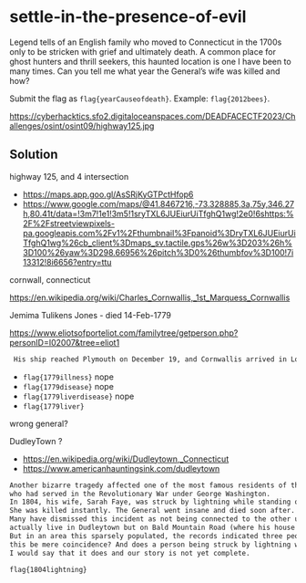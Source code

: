 # settle-in-the-presence-of-evil

Legend tells of an English family who moved to Connecticut in the 1700s only to be stricken with grief and ultimately death. 
A common place for ghost hunters and thrill seekers, this haunted location is one I have been to many times. 
Can you tell me what year the General’s wife was killed and how?

Submit the flag as `flag{yearCauseofdeath}`. Example: `flag{2012bees}`.

https://cyberhacktics.sfo2.digitaloceanspaces.com/DEADFACECTF2023/Challenges/osint/osint09/highway125.jpg

## Solution

highway 125, and 4 intersection

- https://maps.app.goo.gl/AsSRjKyGTPctHfop6
- https://www.google.com/maps/@41.8467216,-73.328885,3a,75y,346.27h,80.41t/data=!3m7!1e1!3m5!1sryTXL6JUEiurUiTfghQ1wg!2e0!6shttps:%2F%2Fstreetviewpixels-pa.googleapis.com%2Fv1%2Fthumbnail%3Fpanoid%3DryTXL6JUEiurUiTfghQ1wg%26cb_client%3Dmaps_sv.tactile.gps%26w%3D203%26h%3D100%26yaw%3D298.66956%26pitch%3D0%26thumbfov%3D100!7i13312!8i6656?entry=ttu

cornwall, connecticut

https://en.wikipedia.org/wiki/Charles_Cornwallis,_1st_Marquess_Cornwallis

Jemima Tulikens Jones - died 14-Feb-1779

https://www.eliotsofporteliot.com/familytree/getperson.php?personID=I02007&tree=eliot1

```txt
 His ship reached Plymouth on December 19, and Cornwallis arrived in London on December 23. Apparently without discussing the matter with the secretary of state for American colonies, Goerge Germain, or the king, Cornwallis turned in his RESIgnation from the army. King George, probably sympathizing with him during the grave illness of Jemima, accepted the RESIgnation. Cornwallis then left London and hurried to his Suffolk estate and the bedside of his wife, whom he found, as he siad, in "a very weak state indeed," suffering apparently from a liver disease.
```

- `flag{1779illness}` nope
- `flag{1779disease}` nope
- `flag{1779liverdisease}` nope
- `flag{1779liver}`

wrong general?

DudleyTown ?

- https://en.wikipedia.org/wiki/Dudleytown,_Connecticut
- https://www.americanhauntingsink.com/dudleytown

```txt
Another bizarre tragedy affected one of the most famous residents of the region, General Herman Swift, 
who had served in the Revolutionary War under George Washington. 
In 1804, his wife, Sarah Faye, was struck by lightning while standing on the front porch of their home near Dudleytown. 
She was killed instantly. The General went insane and died soon after. 
Many have dismissed this incident as not being connected to the other unusual events, saying that Swift did not 
actually live in Dudleytown but on Bald Mountain Road (where his house remains today) and that he only went insane when he became old and senile. 
But in an area this sparsely populated, the records indicated three people to have gone insane in the space of less than a half century – could 
this be mere coincidence? And does a person being struck by lightning while standing on their front porch qualify as being "unusual"? 
I would say that it does and our story is not yet complete. 
```

`flag{1804lightning}`
